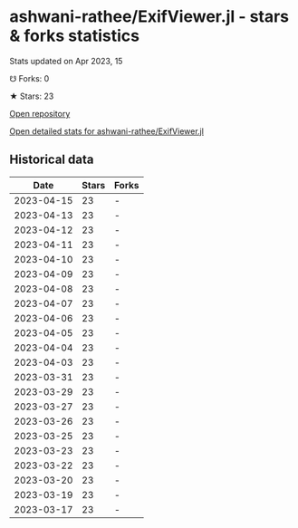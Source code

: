 # ashwani-rathee/ExifViewer.jl - stars & forks statistics

Stats updated on Apr 2023, 15

☋ Forks: 0

★ Stars: 23

[Open repository](https://github.com/ashwani-rathee/ExifViewer.jl)

[Open detailed stats for ashwani-rathee/ExifViewer.jl](https://reviewgithub.com/rep/ashwani-rathee/ExifViewer.jl)

## Historical data
| Date | Stars | Forks |
|------|-------|-------|
| 2023-04-15 | 23 | - | 
| 2023-04-13 | 23 | - | 
| 2023-04-12 | 23 | - | 
| 2023-04-11 | 23 | - | 
| 2023-04-10 | 23 | - | 
| 2023-04-09 | 23 | - | 
| 2023-04-08 | 23 | - | 
| 2023-04-07 | 23 | - | 
| 2023-04-06 | 23 | - | 
| 2023-04-05 | 23 | - | 
| 2023-04-04 | 23 | - | 
| 2023-04-03 | 23 | - | 
| 2023-03-31 | 23 | - | 
| 2023-03-29 | 23 | - | 
| 2023-03-27 | 23 | - | 
| 2023-03-26 | 23 | - | 
| 2023-03-25 | 23 | - | 
| 2023-03-23 | 23 | - | 
| 2023-03-22 | 23 | - | 
| 2023-03-20 | 23 | - | 
| 2023-03-19 | 23 | - | 
| 2023-03-17 | 23 | - | 

